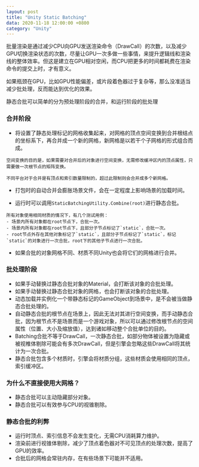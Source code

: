 ```yaml
---
layout: post
title: "Unity Static Batching"
data: 2020-11-18 12:00:00 +0800
category: "Unity"
---
```

批量渲染是通过减少CPU向GPU发送渲染命令（DrawCall）的次数，以及减少GPU切换渲染状态的次数，尽量让GPU一次多做一些事情，来提升逻辑线和渲染线的整体效率。但这是建立在GPU相对空闲，而CPU把更多的时间都耗费在渲染命令的提交上时，才有意义。

如果瓶颈在GPU，比如GPU性能偏差，或片段着色器过于复杂等，那么没准适当减少批处理，反而能达到优化的效果。

静态合批可以简单的分为预处理阶段的合并，和运行阶段的批处理

### 合并阶段
- 将设置了静态处理标记的网格收集起来，对网格的顶点空间变换到合并根结点的坐标系下，再合并成一个新的网格，新网格是以若干个子网格的形式组合而成。

```
空间变换的目的是，如果需要对合并后的对象进行空间变换，无需修改缓冲区内的顶点属性，只需要做一次根节点的矩阵变换。

不同平台对于合并是有顶点和索引数量限制的，超过此限制则会合并成多个新网格。
```

- 打包时的自动合并会膨胀场景文件，会在一定程度上影响场景的加载时间。

- 运行时可以调用`StaticBatchingUtility.Combine(root)`进行静态合批。

```
所有对象使用相同材质的情况下，有几个测试用例：
- 场景内所有对象都在root节点下，合批一次。
- 场景内所有对象都在root节点下，且部分子节点标记了`static`，合批一次。
- root节点外存在其他对象标记了`static`，且部分子节点标记了`static`，标记`static`的对象进行一次合批，root下的其他子节点进行一次合批。
```

- 如果合批的对象网格不同、材质不同Unity也会将它们的网格进行合并。

### 批处理阶段

- 如果手动替换过静态合批对象的Material，会打断该对象的合批处理。
- 如果手动替换过静态合批对象的网格，也会打断该对象的合批处理。
- 动态加载并实例化一个带静态标记的GameObject到场景中，是不会被当做静态合批处理的。
- 自动静态合批的根节点在场景上，因此无法对其进行空间变换，而手动静态合批，因为根节点不是场景而是一个游戏对象，所以可以通过修改根节点的空间属性（位置、大小及缩放值），达到诸如移动整个合批单位的目的。
- Batching合批不等于DrawCall，一次静态合批，如部分物体被设置为隐藏或被视椎体剔除可能会有多次DrawCall，但是引擎会忽略这些DrawCall将其统计为一次合批。
- 静态合批包含多个材质时，引擎会将材质分组，这些材质会使用相同的顶点，索引缓冲区。

### 为什么不直接使用大网格？
- 静态合批可以主动隐藏部分对象。
- 静态合批可以有效参与CPU的视锥剔除。

### 静态合批的利弊
- 运行时顶点、索引信息不会发生变化，无需CPU消耗算力维护。
- 渲染前进行视锥体剔除，减少了顶点着色器对不可见顶点的处理次数，提高了GPU的效率。
- 合批后的网格会常驻内存，在有些场景下可能并不适用。